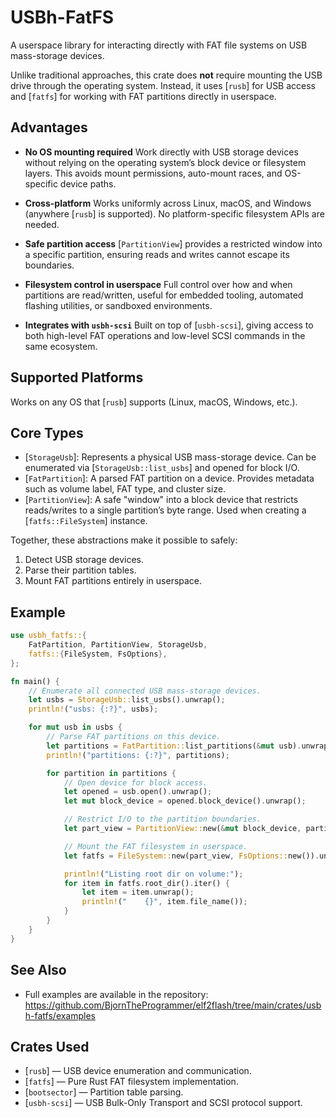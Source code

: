 # USBh-FatFS

A userspace library for interacting directly with FAT file systems on USB
mass-storage devices.

Unlike traditional approaches, this crate does **not** require mounting
the USB drive through the operating system. Instead, it uses [`rusb`] for
USB access and [`fatfs`] for working with FAT partitions directly in
userspace.

## Advantages

- **No OS mounting required**
  Work directly with USB storage devices without relying on the operating
  system’s block device or filesystem layers. This avoids mount permissions,
  auto-mount races, and OS-specific device paths.

- **Cross-platform**
  Works uniformly across Linux, macOS, and Windows (anywhere [`rusb`] is
  supported). No platform-specific filesystem APIs are needed.

- **Safe partition access**
  [`PartitionView`] provides a restricted window into a specific partition,
  ensuring reads and writes cannot escape its boundaries.

- **Filesystem control in userspace**
  Full control over how and when partitions are read/written, useful for
  embedded tooling, automated flashing utilities, or sandboxed environments.

- **Integrates with `usbh-scsi`**
  Built on top of [`usbh-scsi`], giving access to both high-level FAT
  operations and low-level SCSI commands in the same ecosystem.


## Supported Platforms

Works on any OS that [`rusb`] supports (Linux, macOS, Windows, etc.).

## Core Types

- [`StorageUsb`]: Represents a physical USB mass-storage device. Can be
  enumerated via [`StorageUsb::list_usbs`] and opened for block I/O.
- [`FatPartition`]: A parsed FAT partition on a device. Provides metadata
  such as volume label, FAT type, and cluster size.
- [`PartitionView`]: A safe "window" into a block device that restricts
  reads/writes to a single partition’s byte range. Used when creating a
  [`fatfs::FileSystem`] instance.

Together, these abstractions make it possible to safely:
1. Detect USB storage devices.
2. Parse their partition tables.
3. Mount FAT partitions entirely in userspace.

## Example

```rust
use usbh_fatfs::{
    FatPartition, PartitionView, StorageUsb,
    fatfs::{FileSystem, FsOptions},
};

fn main() {
    // Enumerate all connected USB mass-storage devices.
    let usbs = StorageUsb::list_usbs().unwrap();
    println!("usbs: {:?}", usbs);

    for mut usb in usbs {
        // Parse FAT partitions on this device.
        let partitions = FatPartition::list_partitions(&mut usb).unwrap();
        println!("partitions: {:?}", partitions);

        for partition in partitions {
            // Open device for block access.
            let opened = usb.open().unwrap();
            let mut block_device = opened.block_device().unwrap();

            // Restrict I/O to the partition boundaries.
            let part_view = PartitionView::new(&mut block_device, partition.first_byte, partition.length).unwrap();

            // Mount the FAT filesystem in userspace.
            let fatfs = FileSystem::new(part_view, FsOptions::new()).unwrap();

            println!("Listing root dir on volume:");
            for item in fatfs.root_dir().iter() {
                let item = item.unwrap();
                println!("    {}", item.file_name());
            }
        }
    }
}
```

## See Also

- Full examples are available in the repository:
  <https://github.com/BjornTheProgrammer/elf2flash/tree/main/crates/usbh-fatfs/examples>

## Crates Used
- [`rusb`] — USB device enumeration and communication.
- [`fatfs`] — Pure Rust FAT filesystem implementation.
- [`bootsector`] — Partition table parsing.
- [`usbh-scsi`] — USB Bulk-Only Transport and SCSI protocol support.
